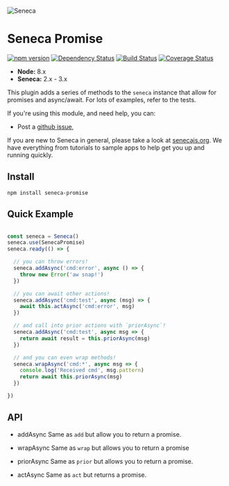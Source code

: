 ![Seneca][Logo]

# Seneca Promise

[![npm version][npm-badge]][npm-url]
[![Dependency Status][david-badge]][david-url]
[![Build Status][travis-badge]][travis-url]
[![Coverage Status][coveralls-badge]][coveralls-url]

- __Node:__ 8.x
- __Seneca:__ 2.x - 3.x

This plugin adds a series of methods to the `seneca` instance that allow for
promises and async/await.  For lots of examples, refer to the tests.

If you're using this module, and need help, you can:

- Post a [github issue][],

If you are new to Seneca in general, please take a look at [senecajs.org][]. We have
everything from tutorials to sample apps to help get you up and running quickly.

## Install
```
npm install seneca-promise
```

## Quick Example

```js

const seneca = Seneca()
seneca.use(SenecaPromise)
seneca.ready(() => {

  // you can throw errors!
  seneca.addAsync('cmd:error', async () => {
    throw new Error('aw snap!')
  })

  // you can await other actions!
  seneca.addAsync('cmd:test', async (msg) => {
    await this.actAsync('cmd:error', msg)
  })

  // and call into prior actions with `priorAsync`!
  seneca.addAsync('cmd:test', async msg => {
    return await result = this.priorAsync(msg)
  })

  // and you can even wrap methods!
  seneca.wrapAsync('cmd:*', async msg => {
    console.log('Received cmd', msg.pattern)
    return await this.priorAsync(msg)
  })

})

```

## API

* addAsync
  Same as `add` but allow you to return a promise.

* wrapAsync
  Same as `wrap` but allows you to return a promise

* priorAsync
  Same as `prior` but allows you to return a promise.

* actAsync
  Same as `act` but returns a promise.

[Logo]: http://senecajs.org/files/assets/seneca-logo.png
[senecajs.org]: http://senecajs.org/
[github issue]: https://github.com/tswaters/seneca-promise/issues
[npm-badge]: https://badge.fury.io/js/seneca-promise.svg
[npm-url]: https://badge.fury.io/js/seneca-promise
[david-badge]: https://david-dm.org/tswaters/seneca-promise.svg
[david-url]: https://david-dm.org/tswaters/seneca-promise
[travis-badge]: https://travis-ci.org/tswaters/seneca-promise.svg?branch=master
[travis-url]: https://travis-ci.org/tswaters/seneca-promise
[coveralls-badge]: https://coveralls.io/repos/github/tswaters/seneca-promise/badge.svg?branch=master
[coveralls-url]: https://coveralls.io/github/tswaters/seneca-promise?branch=master
